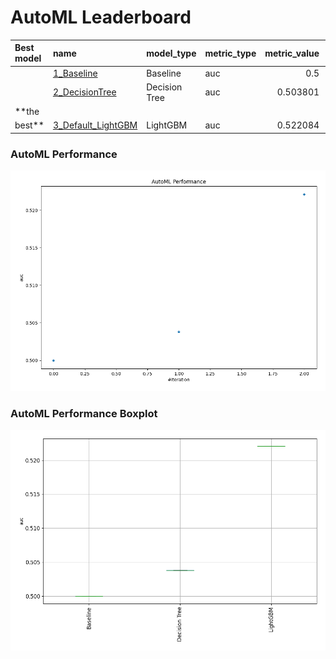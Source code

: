 # AutoML Leaderboard

| Best model   | name                                               | model_type    | metric_type   |   metric_value |   train_time |
|:-------------|:---------------------------------------------------|:--------------|:--------------|---------------:|-------------:|
|              | [1_Baseline](1_Baseline/README.md)                 | Baseline      | auc           |       0.5      |         4.76 |
|              | [2_DecisionTree](2_DecisionTree/README.md)         | Decision Tree | auc           |       0.503801 |       204.1  |
| **the
best** | [3_Default_LightGBM](3_Default_LightGBM/README.md) | LightGBM      | auc           |       0.522084 |       233.5  |

### AutoML Performance

![AutoML Performance](ldb_performance.png)

### AutoML Performance Boxplot

![AutoML Performance Boxplot](ldb_performance_boxplot.png)